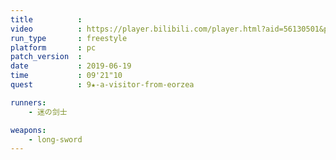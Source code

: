 ```yaml
---
title          :
video          : https://player.bilibili.com/player.html?aid=56130501&p=1
run_type       : freestyle
platform       : pc
patch_version  : 
date           : 2019-06-19
time           : 09'21"10
quest          : 9★-a-visitor-from-eorzea

runners:
    - 迷の剑士

weapons:
    - long-sword
---
```

